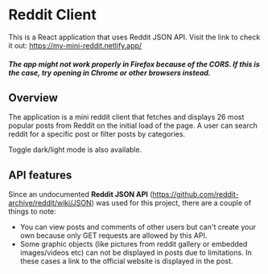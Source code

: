 # Reddit Client

This is a React application that uses Reddit JSON API.
Visit the link to check it out: https://my-mini-reddit.netlify.app/

##### The app might not work properly in Firefox because of the CORS. If this is the case, try opening in Chrome or other browsers instead.  

## Overview

The application is a mini reddit client that fetches and displays 26 most popular posts from Reddit on the initial load of the page. 
A user can search reddit for a specific post or filter posts by categories.

Toggle dark/light mode is also available.

## API features

Since an undocumented **Reddit JSON API** (https://github.com/reddit-archive/reddit/wiki/JSON) was used for this project, there are a couple of things to note:
- You can view posts and comments of other users but can't create your own because only GET requests are allowed by this API.
- Some graphic objects (like pictures from reddit gallery or embedded images/videos etc) can not be displayed in posts due to limitations. In these cases a link to the official website is displayed in the post.


